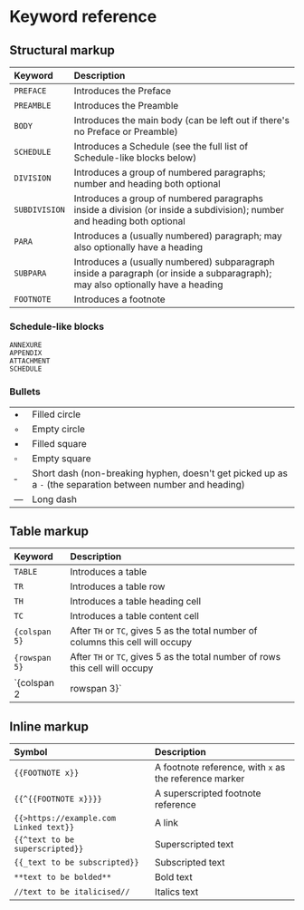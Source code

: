 # Keyword reference

## Structural markup

| Keyword | Description |
| :--- | :--- |
| `PREFACE` | Introduces the Preface |
| `PREAMBLE` | Introduces the Preamble |
| `BODY` | Introduces the main body \(can be left out if there's no Preface or Preamble\) |
| `SCHEDULE` | Introduces a Schedule \(see the full list of Schedule-like blocks below\) |
| `DIVISION` | Introduces a group of numbered paragraphs; number and heading both optional |
| `SUBDIVISION` | Introduces a group of numbered paragraphs inside a division \(or inside a subdivision\); number and heading both optional |
| `PARA` | Introduces a \(usually numbered\) paragraph; may also optionally have a heading |
| `SUBPARA` | Introduces a \(usually numbered\) subparagraph inside a paragraph \(or inside a subparagraph\); may also optionally have a heading |
| `FOOTNOTE` | Introduces a footnote |

### Schedule-like blocks

`ANNEXURE`  
`APPENDIX`   
`ATTACHMENT`   
`SCHEDULE`

### Bullets

|  |  |
| :--- | :--- |
| • | Filled circle |
| ◦ | Empty circle |
| ▪ | Filled square |
| ▫ | Empty square |
| ‑ | Short dash \(non-breaking hyphen, doesn't get picked up as a `-` \(the separation between number and heading\) |
| — | Long dash |

## Table markup

| Keyword | Description |
| :--- | :--- |
| `TABLE` | Introduces a table |
| `TR` | Introduces a table row |
| `TH` | Introduces a table heading cell |
| `TC` | Introduces a table content cell |
| `{colspan 5}` | After `TH` or `TC`, gives 5 as the total number of columns this cell will occupy |
| `{rowspan 5}` | After `TH` or `TC`, gives 5 as the total number of rows this cell will occupy |
| `{colspan 2|rowspan 3}` | After `TH` or `TC`, gives 2 as the total number of columns and 3 as the total number of rows this cell will occupy |

## Inline markup

| Symbol | Description |
| :--- | :--- |
| `{{FOOTNOTE x}}` | A footnote reference, with `x` as the reference marker |
| `{{^{{FOOTNOTE x}}}}` | A superscripted footnote reference |
| `{{>https://example.com Linked text}}` | A link |
| `{{^text to be superscripted}}` | Superscripted text |
| `{{_text to be subscripted}}` | Subscripted text |
| `**text to be bolded**` | Bold text |
| `//text to be italicised//` | Italics text |


